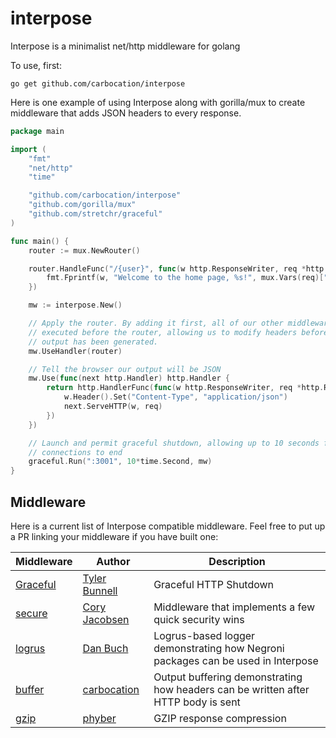 interpose
=========

Interpose is a minimalist net/http middleware for golang

To use, first:

`go get github.com/carbocation/interpose`

Here is one example of using Interpose along with gorilla/mux to create
middleware that adds JSON headers to every response.

```go
package main

import (
	"fmt"
	"net/http"
	"time"

	"github.com/carbocation/interpose"
	"github.com/gorilla/mux"
	"github.com/stretchr/graceful"
)

func main() {
	router := mux.NewRouter()

	router.HandleFunc("/{user}", func(w http.ResponseWriter, req *http.Request) {
		fmt.Fprintf(w, "Welcome to the home page, %s!", mux.Vars(req)["user"])
	})

	mw := interpose.New()

	// Apply the router. By adding it first, all of our other middleware will be
	// executed before the router, allowing us to modify headers before any
	// output has been generated.
	mw.UseHandler(router)

	// Tell the browser our output will be JSON
	mw.Use(func(next http.Handler) http.Handler {
		return http.HandlerFunc(func(w http.ResponseWriter, req *http.Request) {
			w.Header().Set("Content-Type", "application/json")
			next.ServeHTTP(w, req)
		})
	})

	// Launch and permit graceful shutdown, allowing up to 10 seconds for existing
	// connections to end
	graceful.Run(":3001", 10*time.Second, mw)
}
```

## Middleware

Here is a current list of Interpose compatible middleware. Feel free to put up a PR linking your middleware if you have built one:


| Middleware | Author | Description |
| -----------|--------|-------------|
| [Graceful](https://github.com/stretchr/graceful) | [Tyler Bunnell](https://github.com/tylerb) | Graceful HTTP Shutdown |
| [secure](https://github.com/unrolled/secure) | [Cory Jacobsen](https://github.com/unrolled) | Middleware that implements a few quick security wins |
| [logrus](https://github.com/carbocation/interpose/examples/adaptors/logrus/logrus.go) | [Dan Buch](https://github.com/meatballhat) | Logrus-based logger demonstrating how Negroni packages can be used in Interpose |
| [buffer](https://github.com/carbocation/interpose/middleware/buffer/buffer.go) | [carbocation](https://github.com/carbocation) | Output buffering demonstrating how headers can be written after HTTP body is sent |
| [gzip](https://github.com/phyber/negroni-gzip) | [phyber](https://github.com/phyber) | GZIP response compression |